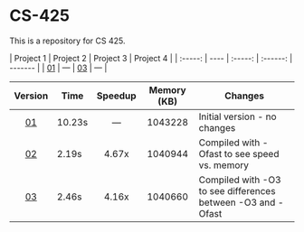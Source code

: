 # CS-425
This is a repository for CS 425.

| Project 1 | Project 2 | Project 3 | Project 4 |
| :-----: | ---- | :-----: | :------: | ------- |
| [01](Assignments/01) | &mdash; | [03](Assignments/03) | &mdash; | 

| Version | Time | Speedup | Memory (KB) | Changes |
| :-----: | ---- | :-----: | :------: | ------- |
| [01](./01) | 10.23s | &mdash; | 1043228 | Initial version - no changes |
| [02](./01_fast_auto) | 2.19s | 4.67x | 1040944 | Compiled with -Ofast to see speed vs. memory |
| [03](./01_fastest_auto) | 2.46s | 4.16x| 1040660 | Compiled with -O3 to see differences between -O3 and -Ofast |

